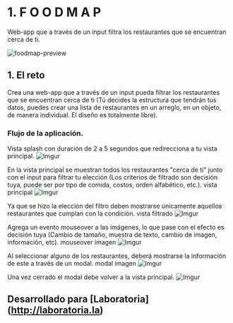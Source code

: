 # 1. F O O D M A P

Web-app que a través de un input filtra los restaurantes que se encuentran cerca de ti.

![foodmap-preview](https://user-images.githubusercontent.com/31784893/37870317-4a6ae6d8-2fa9-11e8-8c60-3f3b799e5741.png)


## 1. El reto
Crea una web-app que a través de un input pueda filtrar los restaurantes que se encuentran cerca de ti (Tú decides la estructura que tendrán tus datos, puedes crear una lista de restaurantes en un arreglo, en un objeto, de manera individual. El diseño es totalmente libre).

### Flujo de la aplicación.
Vista splash con duración de 2 a 5 segundos que redirecciona a tu vista principal. 
![Imgur](https://i.imgur.com/KOTnZgh.jpg)

En la vista principal se muestran todos los restaurantes "cerca de ti" junto con el input para filtrar tu elección (Los criterios de filtrado son decisión tuya, puede ser por tipo de comida, costos, orden alfabético, etc.). vista principal
![Imgur](https://i.imgur.com/bmi4Ucs.jpg)

Ya que se hizo la elección del filtro deben mostrarse únicamente aquellos restaurantes que cumplan con la condición. vista filtrado
![Imgur](https://i.imgur.com/9m21W5c.jpg)

Agrega un evento mouseover a las imágenes, lo que pase con el efecto es decisión tuya (Cambio de tamaño, muestra de texto, cambio de imagen, información, etc). mouseover imagen
![Imgur](https://i.imgur.com/pAwhai9.jpg)

Al seleccionar alguno de los restaurantes, deberá mostrarse la información de este a través de un modal. modal imagen
![Imgur](https://i.imgur.com/IhAQAPp.jpg)

Una vez cerrado el modal debe volver a la vista principal. 
![Imgur](https://i.imgur.com/xwQMZeV.jpg)

## Desarrollado para [Laboratoria] (http://laboratoria.la)
